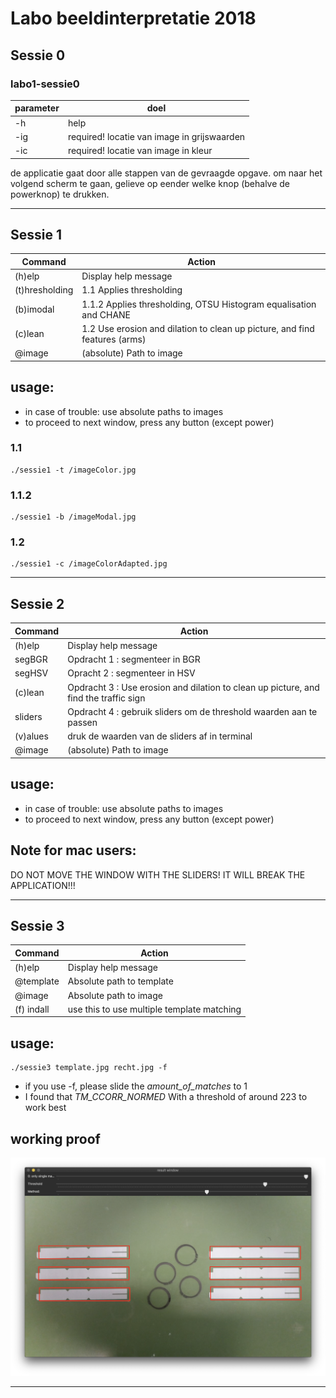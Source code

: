 # Labo beeldinterpretatie 2018
## Sessie 0

### labo1-sessie0


| parameter | doel |
| -------- | -------- |
| -h | help |
| -ig | required! locatie van image in grijswaarden |
| -ic | required! locatie van image in kleur |

de applicatie gaat door alle stappen van de gevraagde opgave.
om naar het volgend scherm te gaan, gelieve op eender welke knop (behalve de powerknop) te drukken.

***

## Sessie 1

| Command | Action |
| ----- | ----- |
| (h)elp | Display help message |
| (t)hresholding| 1.1 Applies thresholding|
| (b)imodal | 1.1.2 Applies thresholding, OTSU Histogram equalisation and CHANE |
|(c)lean | 1.2 Use erosion and dilation to clean up picture, and find features (arms)|
| @image | (absolute) Path to image |



## usage:
  * in case of trouble: use absolute paths to images
  * to proceed to next window, press any button (except power)

  
### 1.1
```
./sessie1 -t /imageColor.jpg
```
### 1.1.2
```
./sessie1 -b /imageModal.jpg
```
### 1.2
```
./sessie1 -c /imageColorAdapted.jpg
```

***

## Sessie 2 

| Command | Action |
| ----- | ----- |
| (h)elp | Display help message |
| segBGR| Opdracht 1 : segmenteer in BGR |
| segHSV | Opracht 2 :  segmenteer in HSV |
| (c)lean | Opdracht 3 :  Use erosion and dilation to clean up picture, and find the traffic sign |
| sliders | Opdracht 4 : gebruik sliders om de threshold waarden aan te passen |
| (v)alues | druk de waarden van de sliders af in terminal |
| @image | (absolute) Path to image |

## usage:
  * in case of trouble: use absolute paths to images
  * to proceed to next window, press any button (except power)
  
## Note for mac users:
 DO NOT MOVE THE WINDOW WITH THE SLIDERS! IT WILL BREAK THE APPLICATION!!!
 
***

## Sessie 3

| Command | Action |
| ----- | ----- |
| (h)elp | Display help message |
| @template| Absolute path to template |
| @image | Absolute path to image |
| (f) indall| use this to use multiple template matching|

## usage: 
```
./sessie3 template.jpg recht.jpg -f
```

  * if you use -f, please slide the *amount\_of_matches* to 1
  * I found that *TM\_CCORR_NORMED* With a threshold of around 223 to work best 
 
## working proof
![foto of working program](sessie3/Working.png)

	


***
  
  

